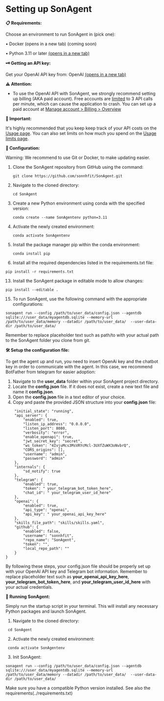 # Setting up SonAgent
**📋 Requirements:**

Choose an environment to run SonAgent in (pick one):

•	Docker (opens in a new tab) (coming soon)

•	Python 3.11 or later [(opens in a new tab)](https://www.tutorialspoint.com/how-to-install-python-in-windows)


**🗝️ Getting an API key:**


Get your OpenAI API key from: OpenAI [(opens in a new tab)](https://platform.openai.com/account/api-keys)

**⚠️ Attention:**

* To use the OpenAI API with SonAgent, we strongly recommend setting up billing (AKA paid account). Free accounts are [limited](https://platform.openai.com/docs/guides/rate-limits/overview?context=tier-free) to 3 API calls per minute, which can cause the application to crash.
You can set up a paid account at [Manage account > Billing > Overview](https://platform.openai.com/account/billing/overview)

**🚀 Important:**

It's highly recommended that you keep keep track of your API costs on the [Usage page](https://platform.openai.com/usage). You can also set limits on how much you spend on the [Usage limits page](https://platform.openai.com/account/limits).
 
**🔌 Configuration:**

Warning: We recommend to use Git or Docker, to make updating easier.

1. Clone the SonAgent repository from GitHub using the command:

   ```
   git clone https://github.com/sonnhfit/SonAgent.git
   ```
   
3. Navigate to the cloned directory:
   
   ```
   cd SonAgent
   ```
   
5. Create a new Python environment using conda with the specified version:
   
   ```
   conda create --name SonAgentenv python=3.11
   ```
   
7. Activate the newly created environment:
   
   ```
   conda activate SonAgentenv
   ```
   
9. Install the package manager pip within the conda environment:
    
   ```
   conda install pip
   ```
   
11. Install all the required dependencies listed in the requirements.txt file:

   ```
   pip install -r requirements.txt
   ```

13. Install the SonAgent package in editable mode to allow changes:
    
   ```
   pip install --editable .
   ```

15. To run SonAgent, use the following command with the appropriate configurations:
    
   ```
   sonagent run --config /path/to/user_data/config.json --agentdb sqlite:///user_data/myagentdb.sqlite --memory-url /path/to/user_data/memory --datadir /path/to/user_data/  --user-data-dir /path/to/user_data/
   ```
Remember to replace placeholder text such as path/to with your actual path to the SonAgent folder you clone from git.

**🛠️ Setup the configuration file:**

To get the agent up and run, you need to insert OpenAi key and the chatbot key in order to communicate with the agent. In this case, we recommend BotFather from telegram for easier adoption:
1.	Navigate to the **user_data** folder within your SonAgent project directory.
2.	Locate the **config.json** file. If it does not exist, create a new text file and name it **config.json**.
3.	Open the **config.json** file in a text editor of your choice.
4.	Copy and paste the provided JSON structure into your **config.json** file:

```{
    "initial_state": "running",
    "api_server": {
        "enabled": true,
        "listen_ip_address": "0.0.0.0",
        "listen_port": 8080,
        "verbosity": "error",
        "enable_openapi": true,
        "jwt_secret_key": "secret",
        "ws_token": "4IvjuMcs3MsVRYcMcl-3UXfZuWX3oNvbrQ",
        "CORS_origins": [],
        "username": "admin",
        "password": "admin"
    },
    "internals": {
        "sd_notify": true
    },
    "telegram": {
        "enabled": true,
        "token": " your_telegram_bot_token_here",
        "chat_id": " your_telegram_user_id_here"
    },
    "openai": {
        "enabled": true,
        "api_type": "openai",
        "api_key": " your_openai_api_key_here"
    },
    "skills_file_path": "skills/skills.yaml",
    "github": {
        "enabled": false,
        "username": "sonnhfit",
        "repo_name": "SonAgent",
        "token": "",
        "local_repo_path": ""
    }
}
```

By following these steps, your config.json file should be properly set up with your OpenAI API key and Telegram bot information. Remember to replace placeholder text such as **your_openai_api_key_here**, **your_telegram_bot_token_here**, and **your_telegram_user_id_here** with your actual credentials.

**🎊 Running SonAgent:**

Simply run the startup script in your terminal. This will install any necessary Python packages and launch SonAgent.
1.	Navigate to the cloned directory:

   ```
  	cd SonAgent
```

2.	Activate the newly created environment:
   
   ```
  	conda activate SonAgentenv
```

3.	Init SonAgent:
   
```
sonagent run --config /path/to/user_data/config.json --agentdb sqlite:///user_data/myagentdb.sqlite --memory-url /path/to/user_data/memory --datadir /path/to/user_data/  --user-data-dir /path/to/user_data/
```

Make sure you have a compatible Python version installed. See also the requirements(../requirements.txt)
